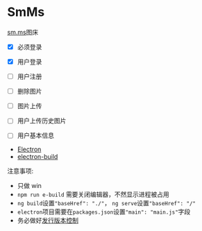 # SmMs

[sm.ms](https://sm.ms)图床

- [x] 必须登录
- [x] 用户登录
- [ ] 用户注册
- [ ] 删除图片
- [ ] 图片上传
- [ ] 用户上传历史图片
- [ ] 用户基本信息


- [Electron](https://electronjs.org/)
- [electron-build](https://www.electron.build/)


注意事项:

- 只做 win
- `npm run e-build` 需要关闭编辑器，不然显示进程被占用
- `ng build`设置`"baseHref": "./"`， `ng serve`设置`"baseHref": "/"`
- `electron`项目需要在`packages.json`设置`"main": "main.js"`字段
- 务必做好[发行版本控制](https://semver.org/lang/zh-CN/)
